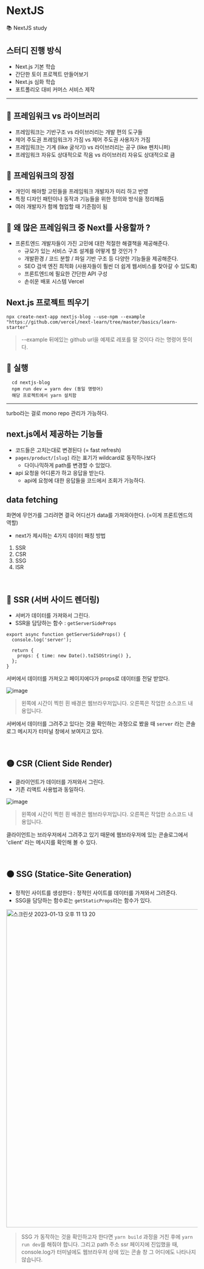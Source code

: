 # NextJS

📚 NextJS study

## 스터디 진행 방식

- Next.js 기본 학습
- 간단한 토이 프로젝트 만들어보기
- Next.js 심화 학습
- 포트폴리오 대비 커머스 서비스 제작

---

## 📍 프레임워크 vs 라이브러리

- 프레임워크는 기반구조 vs 라이브러리는 개발 편의 도구들
- 제어 주도권 프레임워크가 가짐 vs 제어 주도권 사용자가 가짐
- 프레임워크는 기계 (like 굴삭기) vs 라이브러리는 공구 (like 펜치니퍼)
- 프레임워크 자유도 상대적으로 작음 vs 라이브러리 자유도 상대적으로 큼

## 📍 프레임워크의 장점

- 개인이 해야할 고민들을 프레임워크 개발자가 미리 하고 반영
- 특정 디자인 패턴이나 동작과 기능들을 위한 정의와 방식을 정리해둠
- 여러 개발자가 함께 협업할 때 기준점이 됨

## 🧐 왜 많은 프레임워크 중 Next를 사용할까 ?

- 프론트엔드 개발자들이 가진 고민에 대한 적절한 해결책을 제공해준다.
  - 규모가 있는 서비스 구조 설계를 어떻게 할 것인가 ?
  - 개발환경 / 코드 분할 / 파일 기반 구조 등 다양한 기능들을 제공해준다.
  - SEO 검색 엔진 최적화 (사용자들이 훨씬 더 쉽게 웹서비스를 찾아갈 수 있도록)
  - 프론트엔드에 필요한 간단한 API 구성
  - 손쉬운 배포 시스템 Vercel

## Next.js 프로젝트 띄우기

```
npx create-next-app nextjs-blog --use-npm --example "https://github.com/vercel/next-learn/tree/master/basics/learn-starter"
```

> --example 뒤에있는 github url을 예제로 레포를 딸 것이다 라는 명령어 뜻이다.

## 🌟 실행

```
  cd nextjs-blog
  npm run dev = yarn dev (동일 명령어)
  해당 프로젝트에서 yarn 설치함
```

---

turbo라는 걸로 mono repo 관리가 가능하다.

## next.js에서 제공하는 기능들

- 코드들은 고치는대로 변경된다 (= fast refresh)
- `pages/product/[slug]` 라는 표기가 wildcard로 동작하나보다
  - 다이나믹하게 path를 변경할 수 있었다.
- api 요청을 어디론가 하고 응답을 받는다.
  - api에 요청에 대한 응답들을 코드에서 조회가 가능하다.

## data fetching

화면에 무언가를 그리려면 결국 어디선가 data를 가져와야한다. (=이게 프론트엔드의 역할)

- next가 제시하는 4가지 데이터 패칭 방법

1. SSR
2. CSR
3. SSG
4. ISR

<br />

## 🔴 SSR (서버 사이드 렌더링)

- 서버가 데이터를 가져와서 그린다.
- SSR을 담당하는 함수 : `getServerSideProps`

```
export async function getServerSideProps() {
  console.log('server');

  return {
    props: { time: new Date().toISOString() },
  };
}
```

서버에서 데이터를 가져오고 페이지에다가 props로 데이터를 전달 받았다.

![image](https://user-images.githubusercontent.com/71499150/212335593-4f09f165-6796-47ac-830c-c1d9f99af4e8.png)

> 왼쪽에 시간이 찍힌 흰 배경은 웹브라우저입니다. 오른쪽은 작업한 소스코드 내용입니다.

서버에서 데이터를 그려주고 있다는 것을 확인하는 과정으로 봤을 때 `server` 라는 콘솔로그 메시지가 터미널 창에서 보여지고 있다.

<br />

## 🟡 CSR (Client Side Render)

- 클라이언트가 데이터를 가져와서 그린다.
- 기존 리액트 사용법과 동일하다.

![image](https://user-images.githubusercontent.com/71499150/212333892-34fa6124-e602-4e64-9ab9-e9b85d962a2c.png)

> 왼쪽에 시간이 찍힌 흰 배경은 웹브라우저입니다. 오른쪽은 작업한 소스코드 내용입니다.

클라이언트는 브라우저에서 그려주고 있기 때문에 웹브라우저에 있는 콘솔로그에서 'client' 라는 메시지를 확인해 볼 수 있다.

<br />

## 🟠 SSG (Statice-Site Generation)

- 정적인 사이트를 생성한다 : 정적인 사이트를 데이터를 가져와서 그려준다.
- SSG을 담당하는 함수로는 `getStaticProps`라는 함수가 있다.

<img width="837" alt="스크린샷 2023-01-13 오후 11 13 20" src="https://user-images.githubusercontent.com/71499150/212340176-4c06b7f5-6ed5-456d-ac3c-311b9b130b13.png">


> SSG 가 동작하는 것을 확인하고자 한다면 `yarn build` 과정을 거친 후에 `yarn run dev`를 해줘야 합니다. 그리고 path 주소 ssr 페이지에 진입했을 때, console.log가 터미널에도 웹브라우저 상에 있는 콘솔 창 그 어디에도 나타나지 않습니다.
